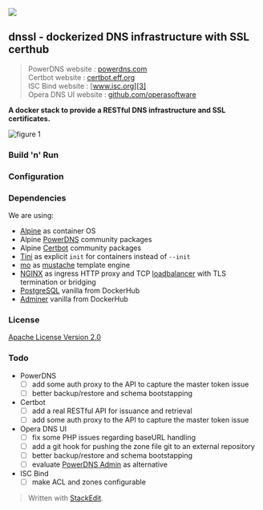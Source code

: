 ![](https://github.com/iaean/dnssl/workflows/Dockerization/badge.svg)

## dnssl - dockerized DNS infrastructure with SSL certhub

> PowerDNS website : [powerdns.com][1]  
> Certbot website : [certbot.eff.org][2]  
> ISC Bind website : [www.isc.org][3]  
> Opera DNS UI website : [github.com/operasoftware][4]

[1]: https://powerdns.com/
[2]: https://certbot.eff.org/
[3]: https://www.isc.org/downloads/bind/
[4]: https://github.com/operasoftware/dns-ui

**A docker stack to provide a RESTful DNS infrastructure and SSL certificates.**

![figure 1](http://www.plantuml.com/plantuml/proxy?cache=no&src=https://raw.githubusercontent.com/iaean/dnssl/init/assets/figure1.dot)

### Build 'n' Run

### Configuration

### Dependencies

We are using:
* [Alpine][10] as container OS
* Alpine [PowerDNS][11] community packages
* Alpine [Certbot][12] community packages
* [Tini][13] as explicit `init` for containers instead of `--init`
* [mo][15] as [mustache][14] template engine
* [NGINX][16] as ingress HTTP proxy and TCP [loadbalancer][17] with TLS termination or bridging
* [PostgreSQL][18] vanilla from DockerHub
* [Adminer][19] vanilla from DockerHub

[10]: https://alpinelinux.org/
[11]: https://pkgs.alpinelinux.org/package/edge/community/x86_64/pdns
[12]: https://pkgs.alpinelinux.org/package/edge/community/x86_64/certbot
[13]: https://github.com/krallin/tini
[14]: https://mustache.github.io/
[15]: https://github.com/tests-always-included/mo
[16]: https://www.nginx.com/
[17]: https://nginx.org/en/docs/stream/ngx_stream_core_module.html
[18]: https://postgresql.org/
[19]: https://www.adminer.org/

### License

[Apache License Version 2.0](LICENSE)

### Todo

- PowerDNS
  - [ ] add some auth proxy to the API to capture the master token issue
  - [ ] better backup/restore and schema bootstapping
- Certbot
  - [ ] add a real RESTful API for issuance and retrieval
  - [ ] add some auth proxy to the API to capture the master token issue
- Opera DNS UI
  - [ ] fix some PHP issues regarding baseURL handling
  - [ ] add a git hook for pushing the zone file git to an external repository
  - [ ] better backup/restore and schema bootstapping
  - [ ] evaluate [PowerDNS Admin][20] as alternative
- ISC Bind
  - [ ] make ACL and zones configurable

[20]: https://github.com/ngoduykhanh/PowerDNS-Admin

> Written with [StackEdit](https://stackedit.io/).
